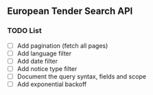 ## European Tender Search API

### TODO List
- [ ] Add pagination (fetch all pages)
- [ ] Add language filter
- [ ] Add date filter
- [ ] Add notice type filter
- [ ] Document the query syntax, fields and scope
- [ ] Add exponential backoff